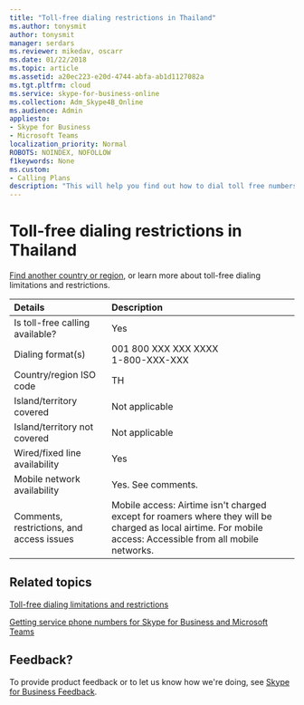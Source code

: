 ```yaml
---
title: "Toll-free dialing restrictions in Thailand"
ms.author: tonysmit
author: tonysmit
manager: serdars
ms.reviewer: mikedav, oscarr
ms.date: 01/22/2018
ms.topic: article
ms.assetid: a20ec223-e20d-4744-abfa-ab1d1127082a
ms.tgt.pltfrm: cloud
ms.service: skype-for-business-online
ms.collection: Adm_Skype4B_Online
ms.audience: Admin
appliesto:
- Skype for Business 
- Microsoft Teams
localization_priority: Normal
ROBOTS: NOINDEX, NOFOLLOW
f1keywords: None
ms.custom:
- Calling Plans
description: "This will help you find out how to dial toll free numbers in each country/region. After you select the country/region, it will take you to a country-specific page that contains specific details, restrictions, and limits for toll-free service availability where toll-free service is available. The dialing format or formats will show you the required access codes within each country/region to dial the toll free number."
---
```


# Toll-free dialing restrictions in Thailand

[Find another country or region](../what-are-calling-plans-in-office-365/toll-free-dialing-limitations-and-restrictions.md), or learn more about toll-free dialing limitations and restrictions.


|**Details**|**Description**|
|:-----|:-----|
|Is toll-free calling available?  <br/> |Yes  <br/> |
|Dialing format(s)  <br/> | 001 800 XXX XXX XXXX <br/>  1-800-XXX-XXX <br/> |
|Country/region ISO code  <br/> |TH  <br/> |
|Island/territory covered  <br/> |Not applicable  <br/> |
|Island/territory not covered  <br/> |Not applicable  <br/> |
|Wired/fixed line availability  <br/> |Yes  <br/> |
|Mobile network availability  <br/> |Yes. See comments.  <br/> |
|Comments, restrictions, and access issues  <br/> |Mobile access: Airtime isn't charged except for roamers where they will be charged as local airtime. For mobile access: Accessible from all mobile networks.  <br/> |

## Related topics

[Toll-free dialing limitations and restrictions](../what-are-calling-plans-in-office-365/toll-free-dialing-limitations-and-restrictions.md)

[Getting service phone numbers for Skype for Business and Microsoft Teams](../what-is-phone-system-in-office-365/getting-service-phone-numbers.md)

## Feedback?
To provide product feedback or to let us know how we're doing, see [Skype for Business Feedback](https://www.skypefeedback.com).
